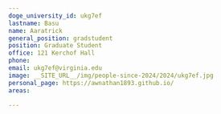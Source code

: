 ```yaml
---
doge_university_id: ukg7ef
lastname: Basu
name: Aaratrick
general_position: gradstudent
position: Graduate Student
office: 121 Kerchof Hall
phone: 
email: ukg7ef@virginia.edu
image: __SITE_URL__/img/people-since-2024/2024/ukg7ef.jpg
personal_page: https://awnathan1893.github.io/
areas:
  
---
```

